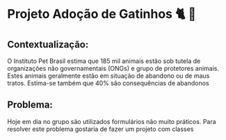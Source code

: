 # Projeto Adoção de Gatinhos 🐈 🐾

## Contextualização:

O Instituto Pet Brasil estima que 185 mil animais estão sob tutela de organizações não governamentais (ONGs) e grupo de protetores animais. Estes animais geralmente estão em situação de abandono ou de maus tratos. Estima-se também que 40% são consequências de abandonos

## Problema: 

Hoje em dia no grupo são utilizados formulários não muito práticos. Para resolver este problema gostaria de fazer um projeto com classes 

